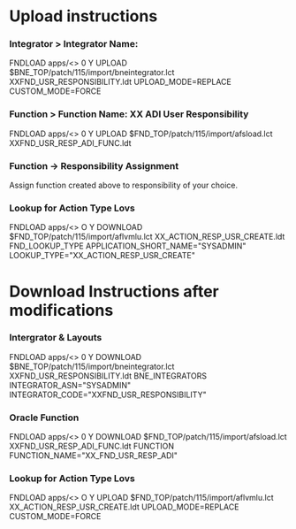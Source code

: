 # Upload instructions

### Integrator  >  Integrator Name: 
FNDLOAD apps/<<password>> 0 Y UPLOAD $BNE_TOP/patch/115/import/bneintegrator.lct XXFND_USR_RESPONSIBILITY.ldt UPLOAD_MODE=REPLACE CUSTOM_MODE=FORCE

### Function    > Function Name:  XX ADI User Responsibility
FNDLOAD apps/<<password>>  0 Y UPLOAD $FND_TOP/patch/115/import/afsload.lct XXFND_USR_RESP_ADI_FUNC.ldt

### Function → Responsibility Assignment
Assign function created above to responsibility of your choice.

### Lookup for Action Type Lovs
FNDLOAD apps/<<password>> O Y DOWNLOAD $FND_TOP/patch/115/import/aflvmlu.lct XX_ACTION_RESP_USR_CREATE.ldt FND_LOOKUP_TYPE APPLICATION_SHORT_NAME="SYSADMIN" LOOKUP_TYPE="XX_ACTION_RESP_USR_CREATE"

 


# Download Instructions after modifications

### Intergrator & Layouts

FNDLOAD apps/<<password>> 0 Y DOWNLOAD $BNE_TOP/patch/115/import/bneintegrator.lct XXFND_USR_RESPONSIBILITY.ldt BNE_INTEGRATORS INTEGRATOR_ASN="SYSADMIN" INTEGRATOR_CODE="XXFND_USR_RESPONSIBILITY"
  
### Oracle Function

FNDLOAD apps/<<password>> 0 Y DOWNLOAD $FND_TOP/patch/115/import/afsload.lct XXFND_USR_RESP_ADI_FUNC.ldt FUNCTION FUNCTION_NAME="XX_FND_USR_RESP_ADI"


### Lookup for Action Type Lovs
FNDLOAD apps/<<password>> O Y UPLOAD $FND_TOP/patch/115/import/aflvmlu.lct XX_ACTION_RESP_USR_CREATE.ldt UPLOAD_MODE=REPLACE CUSTOM_MODE=FORCE

